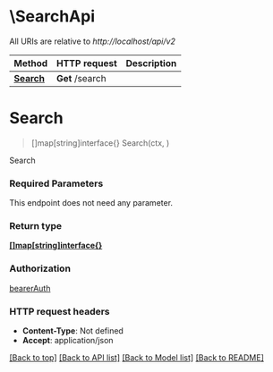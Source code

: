 # \SearchApi

All URIs are relative to *http://localhost/api/v2*

Method | HTTP request | Description
------------- | ------------- | -------------
[**Search**](SearchApi.md#Search) | **Get** /search | 


# **Search**
> []map[string]interface{} Search(ctx, )


Search

### Required Parameters
This endpoint does not need any parameter.

### Return type

[**[]map[string]interface{}**](map[string]interface{}.md)

### Authorization

[bearerAuth](../README.md#bearerAuth)

### HTTP request headers

 - **Content-Type**: Not defined
 - **Accept**: application/json

[[Back to top]](#) [[Back to API list]](../README.md#documentation-for-api-endpoints) [[Back to Model list]](../README.md#documentation-for-models) [[Back to README]](../README.md)

